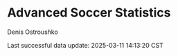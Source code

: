 # Advanced Soccer Statistics
Denis Ostroushko

<!-- gfm -->

Last successful data update: 2025-03-11 14:13:20 CST
